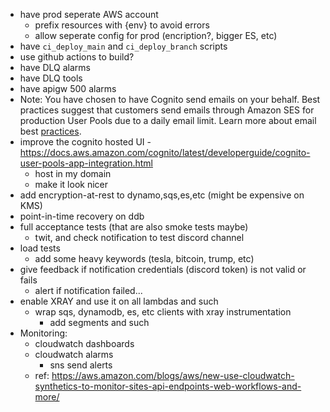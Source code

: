 - have prod seperate AWS account
  - prefix resources with {env} to avoid errors
  - allow seperate config for prod (encription?, bigger ES, etc)
- have `ci_deploy_main` and `ci_deploy_branch` scripts
- use github actions to build?
- have DLQ alarms
- have DLQ tools
- have apigw 500 alarms
- Note: You have chosen to have Cognito send emails on your behalf. Best practices suggest that customers send emails through Amazon SES for production User Pools due to a daily email limit. Learn more about email best [practices](https://docs.aws.amazon.com/cognito/latest/developerguide/signing-up-users-in-your-app.html).
- improve the cognito hosted UI - https://docs.aws.amazon.com/cognito/latest/developerguide/cognito-user-pools-app-integration.html
  - host in my domain
  - make it look nicer
- add encryption-at-rest to dynamo,sqs,es,etc (might be expensive on KMS)
- point-in-time recovery on ddb
- full acceptance tests (that are also smoke tests maybe)
  - twit, and check notification to test discord channel
- load tests
  - add some heavy keywords (tesla, bitcoin, trump, etc)
- give feedback if notification credentials (discord token) is not valid or fails
  - alert if notification failed...
- enable XRAY and use it on all lambdas and such
  - wrap sqs, dynamodb, es, etc clients with xray instrumentation
    - add segments and such
- Monitoring:
  - cloudwatch dashboards
  - cloudwatch alarms
    - sns send alerts
  - ref: https://aws.amazon.com/blogs/aws/new-use-cloudwatch-synthetics-to-monitor-sites-api-endpoints-web-workflows-and-more/
